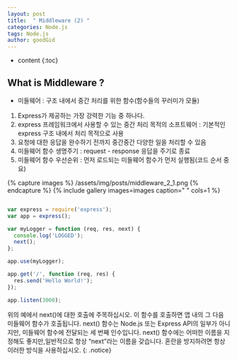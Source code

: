 ```yaml
---
layout: post
title:  " Middleware (2) "
categories: Node.js
tags: Node.js
author: goodGid
---
```

* content
{:toc}



## What is Middleware ?

* 미들웨어 : 구조 내에서 중간 처리를 위한 함수(함수들의 꾸러미가 모듈)

1. Express가 제공하는 가장 강력한 기능 중 하나다.
2. express 프레임워크에서 사용할 수 있는 중간 처리 목적의 소프트웨어 : 기본적인 express 구조 내에서 처리 목적으로 사용
3. 요청에 대한 응답을 완수하기 전까지 중간중간 다양한 일을 처리할 수 있음
4. 미들웨어 함수 생명주기 : request - response 응답을 주기로 종료 
5. 미들웨어 함수 우선순위 : 먼저 로드되는 미들웨어 함수가 먼저 실행됨(코드 순서 중요)


{% capture images %}
	/assets/img/posts/middleware_2_1.png
{% endcapture %}
{% include gallery images=images caption=" " cols=1 %}


``` js

var express = require('express');
var app = express();

var myLogger = function (req, res, next) {
  console.log('LOGGED');
  next();
};

app.use(myLogger);

app.get('/', function (req, res) {
  res.send('Hello World!');
});

app.listen(3000);

```


위의 예에서 next()에 대한 호출에 주목하십시오. 이 함수를 호출하면 앱 내의 그 다음 미들웨어 함수가 호출됩니다. next() 함수는 Node.js 또는 Express API의 일부가 아니지만, 미들웨어 함수에 전달되는 세 번째 인수입니다. next() 함수에는 어떠한 이름을 지정해도 좋지만,일반적으로 항상 “next”라는 이름을 갖습니다. 혼란을 방지하려면 항상 이러한 방식을 사용하십시오.
{: .notice}

